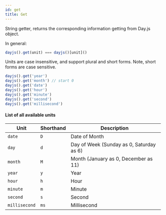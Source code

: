 ```yaml
---
id: get
title: Get
---
```

String getter, returns the corresponding information getting from Day.js object. 

In general:
```js
dayjs().get(unit) === dayjs()[unit]()
```

Units are case insensitive, and support plural and short forms. Note, short forms are case sensitive.

```js
dayjs().get('year')
dayjs().get('month') // start 0
dayjs().get('date')
dayjs().get('hour')
dayjs().get('minute')
dayjs().get('second')
dayjs().get('millisecond')
```

#### List of all available units

| Unit          | Shorthand | Description                              |
| ------------- | --------- | ---------------------------------------- |
| `date`        | `D`       | Date of Month                            |
| `day`         | `d`       | Day of Week (Sunday as 0, Saturday as 6) |
| `month`       | `M`       | Month (January as 0, December as 11)     |
| `year`        | `y`       | Year                                     |
| `hour`        | `h`       | Hour                                     |
| `minute`      | `m`       | Minute                                   |
| `second`      | `s`       | Second                                   |
| `millisecond` | `ms`      | Millisecond                              |
